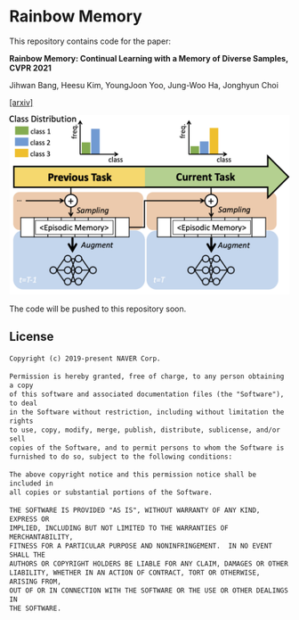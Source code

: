 # Rainbow Memory
This repository contains code for the paper:

**Rainbow Memory: Continual Learning with a Memory of Diverse Samples,
CVPR 2021**

Jihwan Bang, Heesu Kim, YoungJoon Yoo, Jung-Woo Ha, Jonghyun Choi

[[arxiv]](https://arxiv.org/pdf/2103.17230.pdf)

![overview](./overview.png)


The code will be pushed to this repository soon.  


## License

```
Copyright (c) 2019-present NAVER Corp.

Permission is hereby granted, free of charge, to any person obtaining a copy
of this software and associated documentation files (the "Software"), to deal
in the Software without restriction, including without limitation the rights
to use, copy, modify, merge, publish, distribute, sublicense, and/or sell
copies of the Software, and to permit persons to whom the Software is
furnished to do so, subject to the following conditions:

The above copyright notice and this permission notice shall be included in
all copies or substantial portions of the Software.

THE SOFTWARE IS PROVIDED "AS IS", WITHOUT WARRANTY OF ANY KIND, EXPRESS OR
IMPLIED, INCLUDING BUT NOT LIMITED TO THE WARRANTIES OF MERCHANTABILITY,
FITNESS FOR A PARTICULAR PURPOSE AND NONINFRINGEMENT.  IN NO EVENT SHALL THE
AUTHORS OR COPYRIGHT HOLDERS BE LIABLE FOR ANY CLAIM, DAMAGES OR OTHER
LIABILITY, WHETHER IN AN ACTION OF CONTRACT, TORT OR OTHERWISE, ARISING FROM,
OUT OF OR IN CONNECTION WITH THE SOFTWARE OR THE USE OR OTHER DEALINGS IN
THE SOFTWARE.
```

